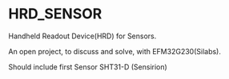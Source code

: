 # HRD_SENSOR
Handheld Readout Device(HRD) for Sensors. 

An open project, to discuss and solve, with EFM32G230(Silabs).

Should include first Sensor SHT31-D (Sensirion) 
